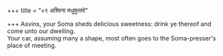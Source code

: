 +++
title = "०९ अश्विना मधुषुत्तमो"

+++
Asvins, your Soma sheds delicious sweetness: drink ye thereof and come unto our dwelling.  
     Your car, assuming many a shape, most often goes to the Soma-presser's place of meeting.